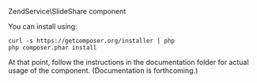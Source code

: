 ZendService\SlideShare component

You can install using:

```
curl -s https://getcomposer.org/installer | php
php composer.phar install
```

At that point, follow the instructions in the documentation folder for actual
usage of the component. (Documentation is forthcoming.)
